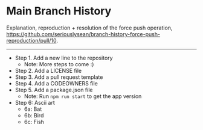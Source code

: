 # Main Branch History

Explanation, reproduction + resolution of the force push operation, https://github.com/seriouslysean/branch-history-force-push-reproduction/pull/10.

-----

- Step 1. Add a new line to the repository
    - Note: More steps to come :)
- Step 2. Add a LICENSE file
- Step 3. Add a pull request template
- Step 4. Add a CODEOWNERS file
- Step 5. Add a package.json file
    - Note: Run `npm run start` to get the app version
- Step 6: Ascii art
    - 6a: Bat
    - 6b: Bird
    - 6c: Fish
